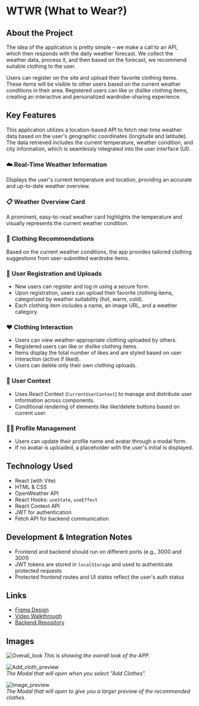 # WTWR (What to Wear?)

## About the Project

The idea of the application is pretty simple – we make a call to an API, which then responds with the daily weather forecast. We collect the weather data, process it, and then based on the forecast, we recommend suitable clothing to the user.

Users can register on the site and upload their favorite clothing items. These items will be visible to other users based on the current weather conditions in their area. Registered users can like or dislike clothing items, creating an interactive and personalized wardrobe-sharing experience.

## Key Features

This application utilizes a location-based API to fetch real-time weather data based on the user's geographic coordinates (longitude and latitude). The data retrieved includes the current temperature, weather condition, and city information, which is seamlessly integrated into the user interface (UI).

### ☁️ Real-Time Weather Information

Displays the user's current temperature and location, providing an accurate and up-to-date weather overview.

### 📋 Weather Overview Card

A prominent, easy-to-read weather card highlights the temperature and visually represents the current weather condition.

### 👕 Clothing Recommendations

Based on the current weather conditions, the app provides tailored clothing suggestions from user-submitted wardrobe items.

### 👤 User Registration and Uploads

- New users can register and log in using a secure form.
- Upon registration, users can upload their favorite clothing items, categorized by weather suitability (hot, warm, cold).
- Each clothing item includes a name, an image URL, and a weather category.

### ❤️ Clothing Interaction

- Users can view weather-appropriate clothing uploaded by others.
- Registered users can like or dislike clothing items.
- Items display the total number of likes and are styled based on user interaction (active if liked).
- Users can delete only their own clothing uploads.

### 👥 User Context

- Uses React Context (`CurrentUserContext`) to manage and distribute user information across components.
- Conditional rendering of elements like like/delete buttons based on current user.

### 🧑‍🎨 Profile Management

- Users can update their profile name and avatar through a modal form.
- If no avatar is uploaded, a placeholder with the user's initial is displayed.

## Technology Used

- React (with Vite)
- HTML & CSS
- OpenWeather API
- React Hooks: `useState`, `useEffect`
- React Context API
- JWT for authentication
- Fetch API for backend communication

## Development & Integration Notes

- Frontend and backend should run on different ports (e.g., 3000 and 3001)
- JWT tokens are stored in `localStorage` and used to authenticate protected requests
- Protected frontend routes and UI states reflect the user's auth status

## Links

- [Figma Design](https://www.figma.com/file/DTojSwldenF9UPKQZd6RRb/Sprint-10%3A-WTWR)
- [Video Walkthrough](https://www.loom.com/share/3ee1179925f14c8f8e5e055da111a4b5?sid=111f8303-5663-4b08-a43e-c2c6e4a6b44d)
- [Backend Repository](https://github.com/rezelution/se_project_express)

## Images

![Overall_look](https://github.com/user-attachments/assets/f2baf760-dd16-4c4e-a30b-a32b8a45d260)
_This is showing the overall look of the APP._

![Add_cloth_preview](https://github.com/user-attachments/assets/96770195-0121-4ecb-aed5-0d4acb8a6b32)<br>
_The Modal that will open when you select "Add Clothes"._

![Image_preview](https://github.com/user-attachments/assets/620b1c5e-e6a0-4a94-b78b-fec35bbe8b36)<br>
_The Modal that will open to give you a larger preview of the recommended clothes._
